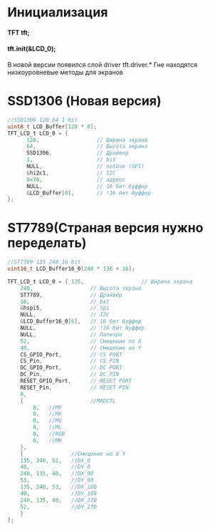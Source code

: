 



# Инициализация 

#### TFT tft;

#### tft.init(&LCD_0);





В новой версии появился слой driver
tft.driver.*
Гне находятся низкоуровневые методы для экранов 





SSD1306 (Новая версия)
========================
	
```c
//SSD1306 128 64 1 bit
uint8_t LCD_Buffer[128 * 8];
TFT_LCD_t LCD_0 = {
      128,                  // Ширина экрана
      64,                   // Высота экрана
      SSD1306,              // Драйвер
      1,                    // bit
      NULL,                 // notUse (SPI)
      &hi2c1,	            // I2C
      0x78,                 // адресс
      NULL,                 // 16 бит буффер
      &LCD_Buffer[0],       // !16 бит буффер
};
```

ST7789(Страная версия нужно переделать)
========================

```c
//ST7789 135 240 16 bit
uint16_t LCD_Buffer16_0[240 * 136 + 16];

TFT_LCD_t LCD_0 = { 135,                  // Ширина экрана
    240,                  // Высота экрана
    ST7789,               // Драйвер
    16,                   // bit
    &hspi5,               // Spi
    NULL,	              // I2C
    &LCD_Buffer16_0[6],   // 16 бит буффер
    NULL,                 // !16 бит буффер
    NULL,                 // Палитра
    52,                   // Смещение по X
    40,                   // Смещение по Y
    CS_GPIO_Port,         // CS PORT
    CS_Pin,               // CS PIN
    DC_GPIO_Port,         // DC PORT
    DC_Pin,               // DC PIN
    RESET_GPIO_Port,      // RESET PORT
    RESET_Pin,	          // RESET PIN
    0, 
    {                     //MADCTL
		0,   //MY
		0,   //MX
		0,   //MV
		0,   //ML
		0,   //RGB
		0,   //MH
    }, 
    {               //Смещение но X Y
    135, 240, 52,   //DX_0
    40,             //DY_0
    240, 135, 40,   //DX_90
    53,             //DY_90
    135, 240, 53,   //DX_180
    40,             //DY_180
    240, 135, 40,   //DX_270
    52,             //DY_270
    } 
};


```




